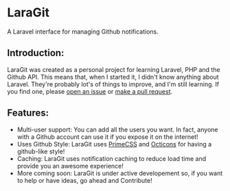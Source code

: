 # LaraGit
A Laravel interface for managing Github notifications.

## Introduction:

LaraGit was created as a personal project for learning Laravel, PHP and the Github API. This means that, when I started it, I didn't know anything about Laravel. They're probably lot's of things to improve, and I'm still learning. If you find one, please [open an issue](https://github.com/m1guelpf/github/issues/new) or [make a pull request](https://github.com/m1guelpf/github/pulls/compare).

## Features:

- Multi-user support: You can add all the users you want. In fact, anyone with a Github account can use it if you expose it on the internet!
- Uses Github Style: LaraGit uses [PrimeCSS](http://primercss.io/) and [Octicons](https://octicons.github.com) for having a github-like style!
- Caching: LaraGit uses notification caching to reduce load time and provide you an awesome experience!
- More coming soon: LaraGit is under active developement so, if you want to help or have ideas, go ahead and Contribute!
